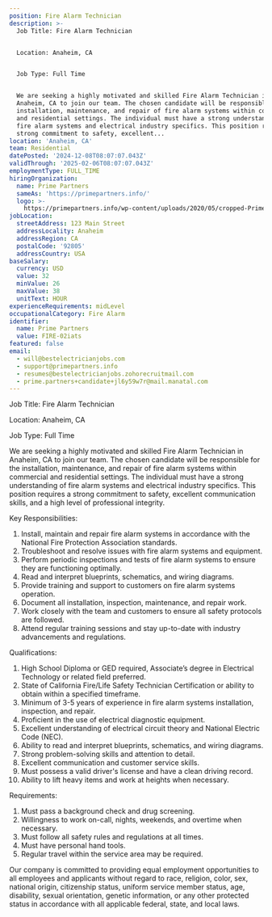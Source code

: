 ```yaml
---
position: Fire Alarm Technician
description: >-
  Job Title: Fire Alarm Technician


  Location: Anaheim, CA


  Job Type: Full Time


  We are seeking a highly motivated and skilled Fire Alarm Technician in
  Anaheim, CA to join our team. The chosen candidate will be responsible for the
  installation, maintenance, and repair of fire alarm systems within commercial
  and residential settings. The individual must have a strong understanding of
  fire alarm systems and electrical industry specifics. This position requires a
  strong commitment to safety, excellent...
location: 'Anaheim, CA'
team: Residential
datePosted: '2024-12-08T08:07:07.043Z'
validThrough: '2025-02-06T08:07:07.043Z'
employmentType: FULL_TIME
hiringOrganization:
  name: Prime Partners
  sameAs: 'https://primepartners.info/'
  logo: >-
    https://primepartners.info/wp-content/uploads/2020/05/cropped-Prime-Partners-Logo-NO-BG-1-1.png
jobLocation:
  streetAddress: 123 Main Street
  addressLocality: Anaheim
  addressRegion: CA
  postalCode: '92805'
  addressCountry: USA
baseSalary:
  currency: USD
  value: 32
  minValue: 26
  maxValue: 38
  unitText: HOUR
experienceRequirements: midLevel
occupationalCategory: Fire Alarm
identifier:
  name: Prime Partners
  value: FIRE-02iats
featured: false
email:
  - will@bestelectricianjobs.com
  - support@primepartners.info
  - resumes@bestelectricianjobs.zohorecruitmail.com
  - prime.partners+candidate+jl6y59w7r@mail.manatal.com
---
```




Job Title: Fire Alarm Technician

Location: Anaheim, CA

Job Type: Full Time

We are seeking a highly motivated and skilled Fire Alarm Technician in Anaheim, CA to join our team. The chosen candidate will be responsible for the installation, maintenance, and repair of fire alarm systems within commercial and residential settings. The individual must have a strong understanding of fire alarm systems and electrical industry specifics. This position requires a strong commitment to safety, excellent communication skills, and a high level of professional integrity.

Key Responsibilities:

1. Install, maintain and repair fire alarm systems in accordance with the National Fire Protection Association standards.
2. Troubleshoot and resolve issues with fire alarm systems and equipment.
3. Perform periodic inspections and tests of fire alarm systems to ensure they are functioning optimally.
4. Read and interpret blueprints, schematics, and wiring diagrams.
5. Provide training and support to customers on fire alarm systems operation.
6. Document all installation, inspection, maintenance, and repair work.
7. Work closely with the team and customers to ensure all safety protocols are followed.
8. Attend regular training sessions and stay up-to-date with industry advancements and regulations.

Qualifications:

1. High School Diploma or GED required, Associate’s degree in Electrical Technology or related field preferred.
2. State of California Fire/Life Safety Technician Certification or ability to obtain within a specified timeframe.
3. Minimum of 3-5 years of experience in fire alarm systems installation, inspection, and repair.
4. Proficient in the use of electrical diagnostic equipment.
5. Excellent understanding of electrical circuit theory and National Electric Code (NEC).
6. Ability to read and interpret blueprints, schematics, and wiring diagrams.
7. Strong problem-solving skills and attention to detail.
8. Excellent communication and customer service skills.
9. Must possess a valid driver's license and have a clean driving record.
10. Ability to lift heavy items and work at heights when necessary.

Requirements:

1. Must pass a background check and drug screening.
2. Willingness to work on-call, nights, weekends, and overtime when necessary.
3. Must follow all safety rules and regulations at all times.
4. Must have personal hand tools.
5. Regular travel within the service area may be required.

Our company is committed to providing equal employment opportunities to all employees and applicants without regard to race, religion, color, sex, national origin, citizenship status, uniform service member status, age, disability, sexual orientation, genetic information, or any other protected status in accordance with all applicable federal, state, and local laws.